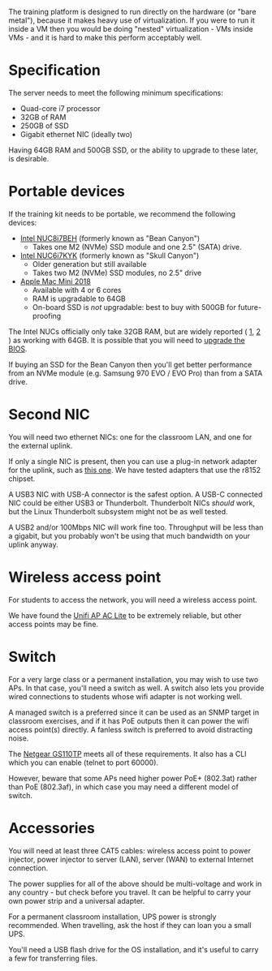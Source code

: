The training platform is designed to run directly on the hardware (or "bare
metal"), because it makes heavy use of virtualization.  If you were to run
it inside a VM then you would be doing "nested" virtualization - VMs inside
VMs - and it is hard to make this perform acceptably well.

# Specification

The server needs to meet the following minimum specifications:

* Quad-core i7 processor
* 32GB of RAM
* 250GB of SSD
* Gigabit ethernet NIC (ideally two)

Having 64GB RAM and 500GB SSD, or the ability to upgrade to these later, is
desirable.

# Portable devices

If the training kit needs to be portable, we recommend the following
devices:

* [Intel NUC8i7BEH](https://www.intel.com/content/www/us/en/products/boards-kits/nuc/kits/nuc8i7beh.html)
  (formerly known as "Bean Canyon")
    * Takes one M2 (NVMe) SSD module and one 2.5" (SATA) drive.
* [Intel NUC6i7KYK](https://www.intel.com/content/www/us/en/products/boards-kits/nuc/kits/nuc6i7kyk.html)
  (formerly known as "Skull Canyon")
    * Older generation but still available
    * Takes two M2 (NVMe) SSD modules, no 2.5" drive
* [Apple Mac Mini 2018](https://www.apple.com/mac-mini/specs/)
    * Available with 4 or 6 cores
    * RAM is upgradable to 64GB
    * On-board SSD is *not* upgradable: best to buy with 500GB for
      future-proofing

The Intel NUCs officially only take 32GB RAM, but are widely reported (
[1](https://www.virtuallyghetto.com/2019/03/64gb-memory-on-the-intel-nucs.html),
[2](https://www.reddit.com/r/intelnuc/comments/b99oy7/longterm_experience_with_64_gb_ram_in_skull_canyon/)
) as working with 64GB.  It is possible that you will need to
[upgrade the BIOS](https://kacangisnuts.com/2019/04/yes-intel-nuc-8i5beh-accepts-64-gb-ram/).

If buying an SSD for the Bean Canyon then you'll get better performance from
an NVMe module (e.g. Samsung 970 EVO / EVO Pro) than from a SATA drive.

# Second NIC

You will need two ethernet NICs: one for the classroom LAN, and one for the
external uplink.

If only a single NIC is present, then you can use a plug-in network adapter
for the uplink, such as [this one](https://amzn.com/B00YUU3KC6).  We have
tested adapters that use the r8152 chipset.

A USB3 NIC with USB-A connector is the safest option.  A USB-C connected NIC
could be either USB3 or Thunderbolt.  Thunderbolt NICs *should* work, but
the Linux Thunderbolt subsystem might not be as well tested.

A USB2 and/or 100Mbps NIC will work fine too.  Throughput will be less than
a gigabit, but you probably won't be using that much bandwidth on your
uplink anyway.

# Wireless access point

For students to access the network, you will need a wireless access point.

We have found the
[Unifi AP AC Lite](https://www.ui.com/unifi/unifi-ap-ac-lite/) to be
extremely reliable, but other access points may be fine.

# Switch

For a very large class or a permanent installation, you may wish to use two
APs.  In that case, you'll need a switch as well.  A switch also lets you
provide wired connections to students whose wifi adapter is not working
well.

A managed switch is a preferred since it can be used as an SNMP target in
classroom exercises, and if it has PoE outputs then it can power the wifi
access point(s) directly.  A fanless switch is preferred to avoid
distracting noise.

The [Netgear GS110TP](https://www.netgear.com/business/products/switches/smart/GS110TP.aspx#tab-techspecs)
meets all of these requirements.  It also has a CLI which you can enable
(telnet to port 60000).

However, beware that some APs need higher power PoE+ (802.3at) rather than
PoE (802.3af), in which case you may need a different model of switch.

# Accessories

You will need at least three CAT5 cables: wireless access point to power
injector, power injector to server (LAN), server (WAN) to external Internet
connection.

The power supplies for all of the above should be multi-voltage and work in
any country - but check before you travel.  It can be helpful to carry your
own power strip and a universal adapter.

For a permanent classroom installation, UPS power is strongly recommended.
When travelling, ask the host if they can loan you a small UPS.

You'll need a USB flash drive for the OS installation, and it's useful to
carry a few for transferring files.
